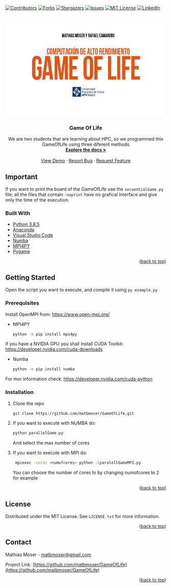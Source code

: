 <div id="top"></div>
<!--
*** Thanks for checking out the Best-README-Template. If you have a suggestion
*** that would make this better, please fork the repo and create a pull request
*** or simply open an issue with the tag "enhancement".
*** Don't forget to give the project a star!
*** Thanks again! Now go create something AMAZING! :D
-->



<!-- PROJECT SHIELDS -->
<!--
*** I'm using markdown "reference style" links for readability.
*** Reference links are enclosed in brackets [ ] instead of parentheses ( ).
*** See the bottom of this document for the declaration of the reference variables
*** for contributors-url, forks-url, etc. This is an optional, concise syntax you may use.
*** https://www.markdownguide.org/basic-syntax/#reference-style-links
-->
[![Contributors][contributors-shield]][contributors-url]
[![Forks][forks-shield]][forks-url]
[![Stargazers][stars-shield]][stars-url]
[![Issues][issues-shield]][issues-url]
[![MIT License][license-shield]][license-url]
[![LinkedIn][linkedin-shield]][linkedin-url]



<!-- PROJECT LOGO -->
<br />
<div align="center">
  <a href="https://github.com/matbmoser/GameOfLife">
    <img src="images/logo.jpg" alt="Logo" width="800" height="300">
  </a>

<h3 align="center">Game Of Life</h3>

  <p align="center">
    We are two students that are learning about HPC, so we programmed this GameOfLife using three diferent methods
    <br />
    <a href="https://github.com/matbmoser/GameOfLife"><strong>Explore the docs »</strong></a>
    <br />
    <br />
    <a href="https://github.com/matbmoser/GameOfLife">View Demo</a>
    ·
    <a href="https://github.com/matbmoser/GameOfLife/issues">Report Bug</a>
    ·
    <a href="https://github.com/matbmoser/GameOfLife/issues">Request Feature</a>
  </p>
</div>

## Important

If you want to print the board of the GameOfLife use the ```secuentialGame.py``` file, all the files that contain ```-noprint``` have no grafical interface and give only the time of the execution.


### Built With

* [Python 3.8.5](https://www.python.org/downloads/release/python-385/)
* [Anaconda](https://www.anaconda.com/)
* [Visual Studio Code](https://code.visualstudio.com/)
* [Numba](https://numba.pydata.org/)
* [MPI4PY](https://mpi4py.readthedocs.io/en/stable/)
* [Pygame](https://www.pygame.org/docs/)

<p align="right">(<a href="#top">back to top</a>)</p>



<!-- GETTING STARTED -->
## Getting Started

Open the script you want to execute, and compile it using ```py example.py ```

### Prerequisites

Install OpenMPI from: https://www.open-mpi.org/

* MPI4PY
  ```sh
  python -m pip install mpi4py
  ```

If you have a NVIDIA GPU you shall install CUDA Toolkit: https://developer.nvidia.com/cuda-downloads

* Numba
  ```sh
  python -m pip install numba
  ```  

For mor information check: https://developer.nvidia.com/cuda-python

### Installation

1. Clone the repo
   ```sh
   git clone https://github.com/matbmoser/GameOfLife.git
   ```

2. If you want to execute with NUMBA do:
   ```sh
   python parallelGame.py
   ```
    And select the max number of cores

3. If you want to execute with MPI do:
   ```sh
    mpiexec -cores <numofcores> python .\paralellGameMPI.py 
   ```
   You can choose the number of cores to by changing numofcores to 2 for example

<p align="right">(<a href="#top">back to top</a>)</p>

<!-- LICENSE -->
## License

Distributed under the MIT License. See `LICENSE.txt` for more information.

<p align="right">(<a href="#top">back to top</a>)</p>



<!-- CONTACT -->
## Contact

Mathias Moser  - matbmoser@gmail.com

Project Link: [https://github.com/matbmoser/GameOfLife](https://github.com/matbmoser/GameOfLife)

<p align="right">(<a href="#top">back to top</a>)</p>



<!-- MARKDOWN LINKS & IMAGES -->
<!-- https://www.markdownguide.org/basic-syntax/#reference-style-links -->
[contributors-shield]: https://img.shields.io/github/contributors/matbmoser/GameOfLife.svg?style=for-the-badge
[contributors-url]: https://github.com/matbmoser/GameOfLife/graphs/contributors
[forks-shield]: https://img.shields.io/github/forks/matbmoser/GameOfLife.svg?style=for-the-badge
[forks-url]: https://github.com/github_username/GameOfLife/network/members
[stars-shield]: https://img.shields.io/github/stars/matbmoser/GameOfLife.svg?style=for-the-badge
[stars-url]: https://github.com/matbmoser/GameOfLife/stargazers
[issues-shield]: https://img.shields.io/github/issues/matbmoser/GameOfLife.svg?style=for-the-badge
[issues-url]: https://github.com/matbmoser/GameOfLife/issues
[license-shield]: https://img.shields.io/github/license/matbmoser/GameOfLife.svg?style=for-the-badge
[license-url]: https://github.com/matbmoser/GameOfLife/blob/master/LICENSE.txt
[linkedin-shield]: https://img.shields.io/badge/-LinkedIn-black.svg?style=for-the-badge&logo=linkedin&colorB=555
[linkedin-url]: https://linkedin.com/in/mathias-brunkow-moser
[product-screenshot]: images/screenshot.png
